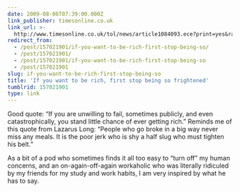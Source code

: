 ```yaml
---
date: 2009-08-06T07:39:00.000Z
link_publisher: timesonline.co.uk
link_url: >-
  http://www.timesonline.co.uk/tol/news/article1084093.ece?print=yes&randnum=1246357554256
redirect_from:
  - /post/157021901/if-you-want-to-be-rich-first-stop-being-so/
  - /post/157021901/
  - /post/157021901/if-you-want-to-be-rich-first-stop-being-so
  - /post/157021901
slug: if-you-want-to-be-rich-first-stop-being-so
title: 'If you want to be rich, first stop being so frightened'
tumblrid: 157021901
type: link
---
```

<p>Good quote: &ldquo;If you are unwilling to fail, sometimes publicly, and even catastrophically, you stand little chance of ever getting rich.&rdquo; Reminds me of this quote from Lazarus Long: &ldquo;People who go broke in a big way never miss any meals. It is the poor jerk who is shy a half slug who must tighten his belt.&rdquo;</p>

<p>As a bit of a pod who sometimes finds it all too easy to &ldquo;turn off&rdquo; my human concerns, and an on-again-off-again workaholic who was literally ridiculed by my friends for my study and work habits, I am very inspired by what he has to say.</p>
